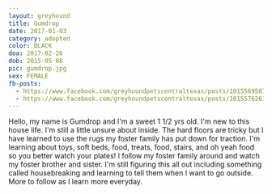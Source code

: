 ```yaml
---
layout: greyhound
title: Gumdrop
date: 2017-01-03
category: adopted
color: BLACK
doa: 2017-02-26
dob: 2015-05-08
pic: gumdrop.jpg
sex: FEMALE
fb-posts:
  - https://www.facebook.com/greyhoundpetscentraltexas/posts/10155695876438572:0
  - https://www.facebook.com/greyhoundpetscentraltexas/posts/10155762619113572:0
---
```


Hello, my name is Gumdrop and I'm a sweet 1 1/2 yrs old. I'm new to this house life. I'm still a little unsure about inside. The hard floors are tricky but I have learned to use the rugs my foster family has put down for traction. I'm learning about toys, soft beds, food, treats, food, stairs, and oh yeah food so you better watch your plates! I follow my foster family around and watch my foster brother and sister. I'm still figuring this all out including something called housebreaking and learning to tell them when I want to go outside. More to follow as I learn more everyday.
